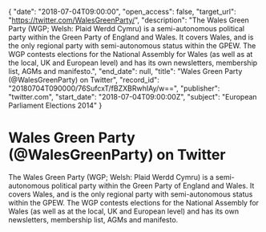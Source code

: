 {
  "date": "2018-07-04T09:00:00", 
  "open_access": false, 
  "target_url": "https://twitter.com/WalesGreenParty/", 
  "description": "The Wales Green Party (WGP; Welsh: Plaid Werdd Cymru) is a semi-autonomous political party within the Green Party of England and Wales. It covers Wales, and is the only regional party with semi-autonomous status within the GPEW. The WGP contests elections for the National Assembly for Wales (as well as at the local, UK and European level) and has its own newsletters, membership list, AGMs and manifesto.", 
  "end_date": null, 
  "title": "Wales Green Party (@WalesGreenParty) on Twitter", 
  "record_id": "20180704T090000/76SufcxT/fBZXBRwhIAy/w==", 
  "publisher": "twitter.com", 
  "start_date": "2018-07-04T09:00:00Z", 
  "subject": "European Parliament Elections 2014"
}

# Wales Green Party (@WalesGreenParty) on Twitter

The Wales Green Party (WGP; Welsh: Plaid Werdd Cymru) is a semi-autonomous political party within the Green Party of England and Wales. It covers Wales, and is the only regional party with semi-autonomous status within the GPEW. The WGP contests elections for the National Assembly for Wales (as well as at the local, UK and European level) and has its own newsletters, membership list, AGMs and manifesto.